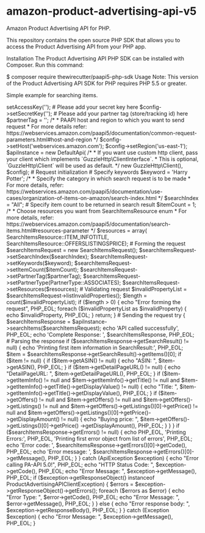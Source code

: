 # amazon-product-advertising-api-v5
Amazon Product Advertising API for PHP.

This repository contains the open source PHP SDK that allows you to access the Product Advertising API from your PHP app.

Installation
The Product Advertising API PHP SDK can be installed with Composer. Run this command:

$ composer require thewirecutter/paapi5-php-sdk
Usage
Note: This version of the Product Advertising API SDK for PHP requires PHP 5.5 or greater.

Simple example for searching items.

<?php

/**
 * Copyright 2019 Amazon.com, Inc. or its affiliates. All Rights Reserved.
 *
 * Licensed under the Apache License, Version 2.0 (the "License").
 * You may not use this file except in compliance with the License.
 * A copy of the License is located at
 *
 *     http://www.apache.org/licenses/LICENSE-2.0
 *
 * or in the "license" file accompanying this file. This file is distributed
 * on an "AS IS" BASIS, WITHOUT WARRANTIES OR CONDITIONS OF ANY KIND, either
 * express or implied. See the License for the specific language governing
 * permissions and limitations under the License.
 */

/*
 * ProductAdvertisingAPI
 *
 * https://webservices.amazon.com/paapi5/documentation/index.html
 */

/*
 * This sample code snippet is for ProductAdvertisingAPI 5.0's SearchItems API
 *
 * For more details, refer: https://webservices.amazon.com/paapi5/documentation/search-items.html
 */

use Amazon\ProductAdvertisingAPI\v1\com\amazon\paapi5\v1\api\DefaultApi;
use Amazon\ProductAdvertisingAPI\v1\ApiException;
use Amazon\ProductAdvertisingAPI\v1\Configuration;
use Amazon\ProductAdvertisingAPI\v1\com\amazon\paapi5\v1\SearchItemsRequest;
use Amazon\ProductAdvertisingAPI\v1\com\amazon\paapi5\v1\SearchItemsResource;
use Amazon\ProductAdvertisingAPI\v1\com\amazon\paapi5\v1\PartnerType;
use Amazon\ProductAdvertisingAPI\v1\com\amazon\paapi5\v1\ProductAdvertisingAPIClientException;

require_once(__DIR__ . '/vendor/autoload.php'); // change path as needed


$config = new Configuration();

/*
 * Add your credentials
 * Please add your access key here
 */
$config->setAccessKey('<YOUR ACCESS KEY>');
# Please add your secret key here
$config->setSecretKey('<YOUR SECRET KEY>');

# Please add your partner tag (store/tracking id) here
$partnerTag = '<YOUR PARTNER TAG>';

/*
 * PAAPI host and region to which you want to send request
 * For more details refer: https://webservices.amazon.com/paapi5/documentation/common-request-parameters.html#host-and-region
 */
$config->setHost('webservices.amazon.com');
$config->setRegion('us-east-1');

$apiInstance = new DefaultApi(
/*
 * If you want use custom http client, pass your client which implements `GuzzleHttp\ClientInterface`.
 * This is optional, `GuzzleHttp\Client` will be used as default.
 */
    new GuzzleHttp\Client(), $config);

# Request initialization

# Specify keywords
$keyword = 'Harry Potter';

/*
 * Specify the category in which search request is to be made
 * For more details, refer: https://webservices.amazon.com/paapi5/documentation/use-cases/organization-of-items-on-amazon/search-index.html
 */
$searchIndex = "All";

# Specify item count to be returned in search result
$itemCount = 1;

/*
 * Choose resources you want from SearchItemsResource enum
 * For more details, refer: https://webservices.amazon.com/paapi5/documentation/search-items.html#resources-parameter
 */
$resources = array(
    SearchItemsResource::ITEM_INFOTITLE,
    SearchItemsResource::OFFERSLISTINGSPRICE);

# Forming the request
$searchItemsRequest = new SearchItemsRequest();
$searchItemsRequest->setSearchIndex($searchIndex);
$searchItemsRequest->setKeywords($keyword);
$searchItemsRequest->setItemCount($itemCount);
$searchItemsRequest->setPartnerTag($partnerTag);
$searchItemsRequest->setPartnerType(PartnerType::ASSOCIATES);
$searchItemsRequest->setResources($resources);

# Validating request
$invalidPropertyList = $searchItemsRequest->listInvalidProperties();
$length = count($invalidPropertyList);
if ($length > 0) {
    echo "Error forming the request", PHP_EOL;
    foreach ($invalidPropertyList as $invalidProperty) {
        echo $invalidProperty, PHP_EOL;
    }
    return;
}

# Sending the request
try {
    $searchItemsResponse = $apiInstance->searchItems($searchItemsRequest);

    echo 'API called successfully', PHP_EOL;
    echo 'Complete Response: ', $searchItemsResponse, PHP_EOL;

    # Parsing the response
    if ($searchItemsResponse->getSearchResult() != null) {
        echo 'Printing first item information in SearchResult:', PHP_EOL;
        $item = $searchItemsResponse->getSearchResult()->getItems()[0];
        if ($item != null) {
            if ($item->getASIN() != null) {
                echo "ASIN: ", $item->getASIN(), PHP_EOL;
            }
            if ($item->getDetailPageURL() != null) {
                echo "DetailPageURL: ", $item->getDetailPageURL(), PHP_EOL;
            }
            if ($item->getItemInfo() != null
                and $item->getItemInfo()->getTitle() != null
                and $item->getItemInfo()->getTitle()->getDisplayValue() != null) {
                echo "Title: ", $item->getItemInfo()->getTitle()->getDisplayValue(), PHP_EOL;
            }
            if ($item->getOffers() != null
                and $item->getOffers() != null
                and $item->getOffers()->getListings() != null
                and $item->getOffers()->getListings()[0]->getPrice() != null
                and $item->getOffers()->getListings()[0]->getPrice()->getDisplayAmount() != null) {
                echo "Buying price: ", $item->getOffers()->getListings()[0]->getPrice()
                    ->getDisplayAmount(), PHP_EOL;
            }
        }
    }
    if ($searchItemsResponse->getErrors() != null) {
        echo PHP_EOL, 'Printing Errors:', PHP_EOL, 'Printing first error object from list of errors', PHP_EOL;
        echo 'Error code: ', $searchItemsResponse->getErrors()[0]->getCode(), PHP_EOL;
        echo 'Error message: ', $searchItemsResponse->getErrors()[0]->getMessage(), PHP_EOL;
    }
} catch (ApiException $exception) {
    echo "Error calling PA-API 5.0!", PHP_EOL;
    echo "HTTP Status Code: ", $exception->getCode(), PHP_EOL;
    echo "Error Message: ", $exception->getMessage(), PHP_EOL;
    if ($exception->getResponseObject() instanceof ProductAdvertisingAPIClientException) {
        $errors = $exception->getResponseObject()->getErrors();
        foreach ($errors as $error) {
            echo "Error Type: ", $error->getCode(), PHP_EOL;
            echo "Error Message: ", $error->getMessage(), PHP_EOL;
        }
    } else {
        echo "Error response body: ", $exception->getResponseBody(), PHP_EOL;
    }
} catch (Exception $exception) {
    echo "Error Message: ", $exception->getMessage(), PHP_EOL;
}

